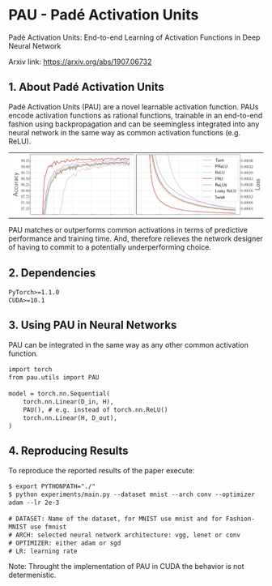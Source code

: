 # PAU - Padé Activation Units
Padé Activation Units: End-to-end Learning of Activation Functions in Deep Neural Network 

Arxiv link: https://arxiv.org/abs/1907.06732

## 1. About Padé Activation Units

Padé Activation Units (PAU) are a novel learnable activation function. PAUs encode activation functions as rational functions, trainable in an end-to-end fashion using backpropagation and can be seemingless integrated into any neural network in the same way as common activation functions (e.g. ReLU).

<table border="0">
<tr>
    <td>
    <img src="./images/results.png" width="100%" />
    </td>
</tr>
</table>

PAU matches or outperforms common activations in terms of predictive performance and training time. 
And, therefore relieves the network designer of having to commit to a potentially underperforming choice.

## 2. Dependencies
    PyTorch>=1.1.0
    CUDA>=10.1

## 3. Using PAU in Neural Networks

PAU can be integrated in the same way as any other common activation function.

~~~~
import torch
from pau.utils import PAU

model = torch.nn.Sequential(
    torch.nn.Linear(D_in, H),
    PAU(), # e.g. instead of torch.nn.ReLU() 
    torch.nn.Linear(H, D_out),
)
~~~~

## 4. Reproducing Results

To reproduce the reported results of the paper execute:

	$ export PYTHONPATH="./"
	$ python experiments/main.py --dataset mnist --arch conv --optimizer adam --lr 2e-3

	# DATASET: Name of the dataset, for MNIST use mnist and for Fashion-MNIST use fmnist
	# ARCH: selected neural network architecture: vgg, lenet or conv
	# OPTIMIZER: either adam or sgd
	# LR: learning rate

Note: Throught the implementation of PAU in CUDA the behavior is not determenistic.
